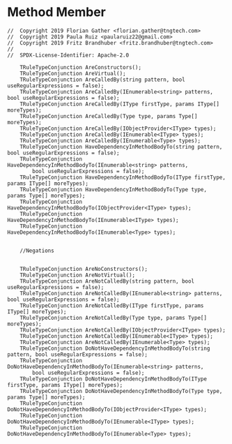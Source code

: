 # Method Member

```
//  Copyright 2019 Florian Gather <florian.gather@tngtech.com>
// 	Copyright 2019 Paula Ruiz <paularuiz22@gmail.com>
// 	Copyright 2019 Fritz Brandhuber <fritz.brandhuber@tngtech.com>
// 
// 	SPDX-License-Identifier: Apache-2.0
```

		TRuleTypeConjunction AreConstructors();
        TRuleTypeConjunction AreVirtual();
        TRuleTypeConjunction AreCalledBy(string pattern, bool useRegularExpressions = false);
        TRuleTypeConjunction AreCalledBy(IEnumerable<string> patterns, bool useRegularExpressions = false);
        TRuleTypeConjunction AreCalledBy(IType firstType, params IType[] moreTypes);
        TRuleTypeConjunction AreCalledBy(Type type, params Type[] moreTypes);
        TRuleTypeConjunction AreCalledBy(IObjectProvider<IType> types);
        TRuleTypeConjunction AreCalledBy(IEnumerable<IType> types);
        TRuleTypeConjunction AreCalledBy(IEnumerable<Type> types);
        TRuleTypeConjunction HaveDependencyInMethodBodyTo(string pattern, bool useRegularExpressions = false);
        TRuleTypeConjunction HaveDependencyInMethodBodyTo(IEnumerable<string> patterns,
            bool useRegularExpressions = false);
        TRuleTypeConjunction HaveDependencyInMethodBodyTo(IType firstType, params IType[] moreTypes);
        TRuleTypeConjunction HaveDependencyInMethodBodyTo(Type type, params Type[] moreTypes);
        TRuleTypeConjunction HaveDependencyInMethodBodyTo(IObjectProvider<IType> types);
        TRuleTypeConjunction HaveDependencyInMethodBodyTo(IEnumerable<IType> types);
        TRuleTypeConjunction HaveDependencyInMethodBodyTo(IEnumerable<Type> types);


        //Negations


        TRuleTypeConjunction AreNoConstructors();
        TRuleTypeConjunction AreNotVirtual();
        TRuleTypeConjunction AreNotCalledBy(string pattern, bool useRegularExpressions = false);
        TRuleTypeConjunction AreNotCalledBy(IEnumerable<string> patterns, bool useRegularExpressions = false);
        TRuleTypeConjunction AreNotCalledBy(IType firstType, params IType[] moreTypes);
        TRuleTypeConjunction AreNotCalledBy(Type type, params Type[] moreTypes);
        TRuleTypeConjunction AreNotCalledBy(IObjectProvider<IType> types);
        TRuleTypeConjunction AreNotCalledBy(IEnumerable<IType> types);
        TRuleTypeConjunction AreNotCalledBy(IEnumerable<Type> types);
        TRuleTypeConjunction DoNotHaveDependencyInMethodBodyTo(string pattern, bool useRegularExpressions = false);
        TRuleTypeConjunction DoNotHaveDependencyInMethodBodyTo(IEnumerable<string> patterns,
            bool useRegularExpressions = false);
        TRuleTypeConjunction DoNotHaveDependencyInMethodBodyTo(IType firstType, params IType[] moreTypes);
        TRuleTypeConjunction DoNotHaveDependencyInMethodBodyTo(Type type, params Type[] moreTypes);
        TRuleTypeConjunction DoNotHaveDependencyInMethodBodyTo(IObjectProvider<IType> types);
        TRuleTypeConjunction DoNotHaveDependencyInMethodBodyTo(IEnumerable<IType> types);
        TRuleTypeConjunction DoNotHaveDependencyInMethodBodyTo(IEnumerable<Type> types);
